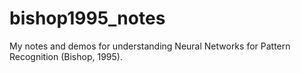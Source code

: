 # bishop1995_notes
My notes and demos for understanding Neural Networks for Pattern Recognition (Bishop, 1995). 

